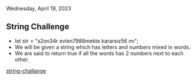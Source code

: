 Wednesday, April 19, 2023

## String Challenge

- let str = "s2on34r evlen7988mekte kararsız56 mı";
- We will be given a string which has letters and numbers mixed in words.
- We are said to return true if all the words has 2 numbers next to each other.

[string-challange](https://youtu.be/kvJ7KHdBe6E)
